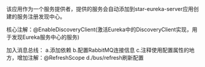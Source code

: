 该应用作为一个服务提供者，提供的服务会自动添加到star-eureka-server应用创建的服务注册发现中心。

核心注解：@EnableDiscoveryClient(激活Eureka中的DiscoveryClient实现，用于发现Eureka服务中心的服务)

加入消息总线：
	a.添加依赖
	b.配置RabbitMQ连接信息
	c.注释使用配置属性的地方，增加注解：@RefreshScope
	d./bus/refresh刷新配置
	